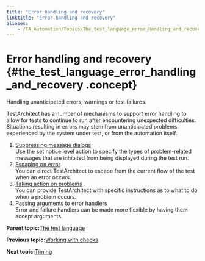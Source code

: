```yaml
--- 
title: "Error handling and recovery"
linktitle: "Error handling and recovery"
aliases: 
    - /TA_Automation/Topics/The_test_language_error_handling_and_recovery.html
---
```

# Error handling and recovery {#the_test_language_error_handling_and_recovery .concept}

Handling unanticipated errors, warnings or test failures.

TestArchitect has a number of mechanisms to support error handling to allow for tests to continue to run after encountering unexpected difficulties. Situations resulting in errors may stem from unanticipated problems experienced by the system under test, or from the automation itself.

1.  [Suppressing message dialogs](../../TA_Automation/Topics/error_handling_suppress_messages.html)  
Use the set notice level action to specify the types of problem-related messages that are inhibited from being displayed during the test run.
2.  [Escaping on error](../../TA_Automation/Topics/error_handling_escapes.html)  
You can direct TestArchitect to escape from the current flow of the test when an error occurs.
3.  [Taking action on problems](../../TA_Automation/Topics/error_handling_taking_action.html)  
You can provide TestArchitect with specific instructions as to what to do when a problem occurs.
4.  [Passing arguments to error handlers](../../TA_Automation/Topics/error_handling_passing_args.html)  
Error and failure handlers can be made more flexible by having them accept arguments.

**Parent topic:**[The test language](../../TA_Automation/Topics/The_test_language.html)

**Previous topic:**[Working with checks](../../TA_Automation/Topics/Automation_model_working_with_checks.html)

**Next topic:**[Timing](../../TA_Automation/Topics/Automation_practices_Timing.html)

